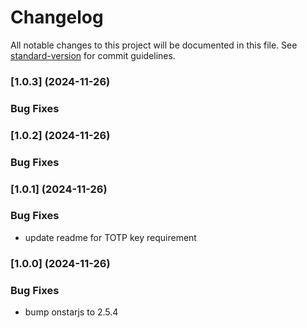 # Changelog

All notable changes to this project will be documented in this file. See [standard-version](https://github.com/conventional-changelog/standard-version) for commit guidelines.
### [1.0.3] (2024-11-26)

### Bug Fixes


### [1.0.2] (2024-11-26)


### Bug Fixes

### [1.0.1] (2024-11-26)

### Bug Fixes

* update readme for TOTP key requirement

### [1.0.0] (2024-11-26)


### Bug Fixes

* bump onstarjs to 2.5.4
